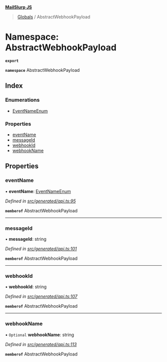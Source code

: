 **[MailSlurp JS](../README.md)**

> [Globals](../README.md) / AbstractWebhookPayload

# Namespace: AbstractWebhookPayload

**`export`** 

**`namespace`** AbstractWebhookPayload

## Index

### Enumerations

* [EventNameEnum](../enums/abstractwebhookpayload.eventnameenum.md)

### Properties

* [eventName](abstractwebhookpayload.md#eventname)
* [messageId](abstractwebhookpayload.md#messageid)
* [webhookId](abstractwebhookpayload.md#webhookid)
* [webhookName](abstractwebhookpayload.md#webhookname)

## Properties

### eventName

•  **eventName**: [EventNameEnum](../enums/abstractwebhookpayload.eventnameenum.md)

*Defined in [src/generated/api.ts:95](https://github.com/mailslurp/mailslurp-client/blob/98c6efc/src/generated/api.ts#L95)*

**`memberof`** AbstractWebhookPayload

___

### messageId

•  **messageId**: string

*Defined in [src/generated/api.ts:101](https://github.com/mailslurp/mailslurp-client/blob/98c6efc/src/generated/api.ts#L101)*

**`memberof`** AbstractWebhookPayload

___

### webhookId

•  **webhookId**: string

*Defined in [src/generated/api.ts:107](https://github.com/mailslurp/mailslurp-client/blob/98c6efc/src/generated/api.ts#L107)*

**`memberof`** AbstractWebhookPayload

___

### webhookName

• `Optional` **webhookName**: string

*Defined in [src/generated/api.ts:113](https://github.com/mailslurp/mailslurp-client/blob/98c6efc/src/generated/api.ts#L113)*

**`memberof`** AbstractWebhookPayload
